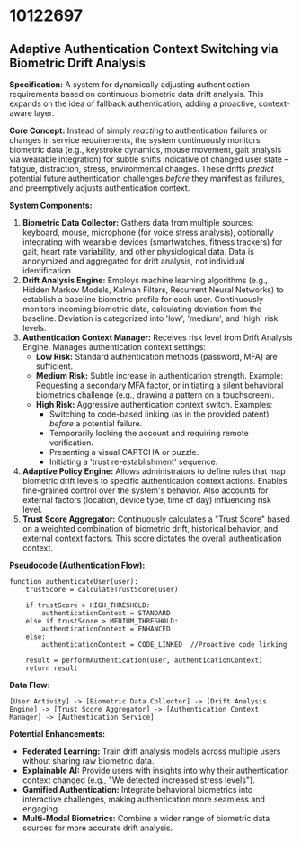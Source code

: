 # 10122697

## Adaptive Authentication Context Switching via Biometric Drift Analysis

**Specification:** A system for dynamically adjusting authentication requirements based on continuous biometric data drift analysis. This expands on the idea of fallback authentication, adding a proactive, context-aware layer.

**Core Concept:** Instead of simply *reacting* to authentication failures or changes in service requirements, the system continuously monitors biometric data (e.g., keystroke dynamics, mouse movement, gait analysis via wearable integration) for subtle shifts indicative of changed user state – fatigue, distraction, stress, environmental changes. These drifts *predict* potential future authentication challenges *before* they manifest as failures, and preemptively adjusts authentication context.

**System Components:**

1.  **Biometric Data Collector:** Gathers data from multiple sources: keyboard, mouse, microphone (for voice stress analysis), optionally integrating with wearable devices (smartwatches, fitness trackers) for gait, heart rate variability, and other physiological data. Data is anonymized and aggregated for drift analysis, not individual identification.
2.  **Drift Analysis Engine:**  Employs machine learning algorithms (e.g., Hidden Markov Models, Kalman Filters, Recurrent Neural Networks) to establish a baseline biometric profile for each user. Continuously monitors incoming biometric data, calculating deviation from the baseline. Deviation is categorized into 'low', 'medium', and 'high' risk levels.
3.  **Authentication Context Manager:** Receives risk level from Drift Analysis Engine. Manages authentication context settings:
    *   **Low Risk:** Standard authentication methods (password, MFA) are sufficient.
    *   **Medium Risk:**  Subtle increase in authentication strength. Example: Requesting a secondary MFA factor, or initiating a silent behavioral biometrics challenge (e.g., drawing a pattern on a touchscreen).
    *   **High Risk:** Aggressive authentication context switch. Examples:
        *   Switching to code-based linking (as in the provided patent) *before* a potential failure.
        *   Temporarily locking the account and requiring remote verification.
        *   Presenting a visual CAPTCHA or puzzle.
        *   Initiating a 'trust re-establishment' sequence.
4.  **Adaptive Policy Engine:**  Allows administrators to define rules that map biometric drift levels to specific authentication context actions. Enables fine-grained control over the system's behavior.  Also accounts for external factors (location, device type, time of day) influencing risk level.
5.  **Trust Score Aggregator:** Continuously calculates a "Trust Score" based on a weighted combination of biometric drift, historical behavior, and external context factors. This score dictates the overall authentication context.

**Pseudocode (Authentication Flow):**

```
function authenticateUser(user):
    trustScore = calculateTrustScore(user)

    if trustScore > HIGH_THRESHOLD:
        authenticationContext = STANDARD
    else if trustScore > MEDIUM_THRESHOLD:
        authenticationContext = ENHANCED
    else:
        authenticationContext = CODE_LINKED  //Proactive code linking

    result = performAuthentication(user, authenticationContext)
    return result
```

**Data Flow:**

```
[User Activity] -> [Biometric Data Collector] -> [Drift Analysis Engine] -> [Trust Score Aggregator] -> [Authentication Context Manager] -> [Authentication Service]
```

**Potential Enhancements:**

*   **Federated Learning:** Train drift analysis models across multiple users without sharing raw biometric data.
*   **Explainable AI:** Provide users with insights into why their authentication context changed (e.g., "We detected increased stress levels").
*   **Gamified Authentication:** Integrate behavioral biometrics into interactive challenges, making authentication more seamless and engaging.
*    **Multi-Modal Biometrics:** Combine a wider range of biometric data sources for more accurate drift analysis.
